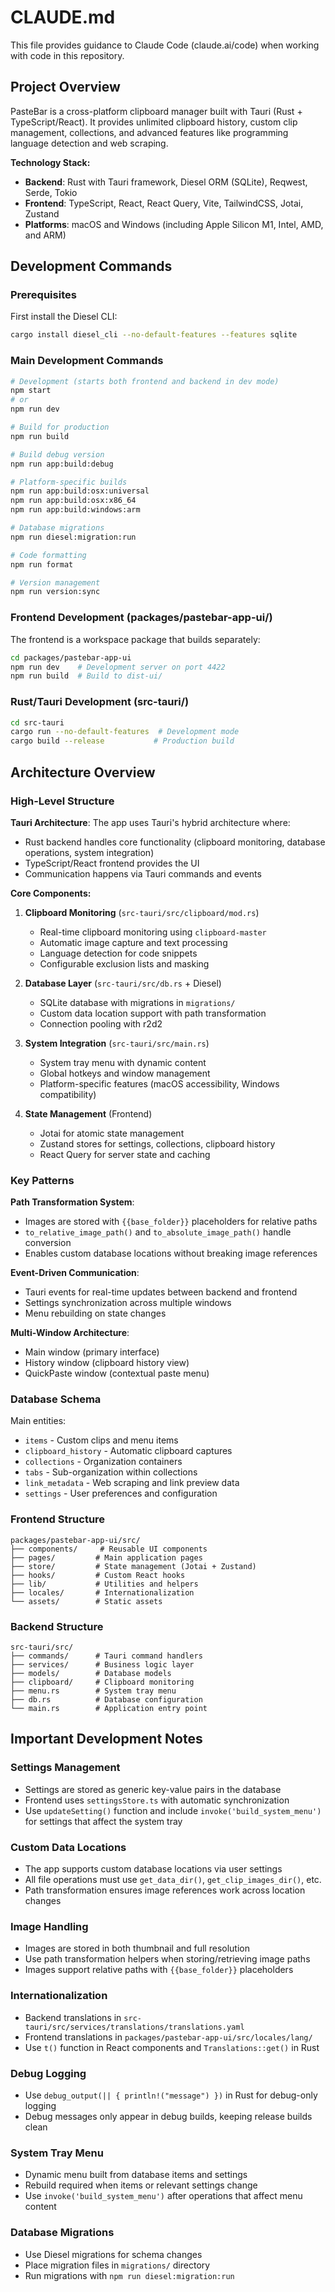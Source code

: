 # CLAUDE.md

This file provides guidance to Claude Code (claude.ai/code) when working with code in this repository.

## Project Overview

PasteBar is a cross-platform clipboard manager built with Tauri (Rust + TypeScript/React). It provides unlimited clipboard history, custom clip management, collections, and advanced features like programming language detection and web scraping.

**Technology Stack:**

- **Backend**: Rust with Tauri framework, Diesel ORM (SQLite), Reqwest, Serde, Tokio
- **Frontend**: TypeScript, React, React Query, Vite, TailwindCSS, Jotai, Zustand
- **Platforms**: macOS and Windows (including Apple Silicon M1, Intel, AMD, and ARM)

## Development Commands

### Prerequisites

First install the Diesel CLI:

```bash
cargo install diesel_cli --no-default-features --features sqlite
```

### Main Development Commands

```bash
# Development (starts both frontend and backend in dev mode)
npm start
# or
npm run dev

# Build for production
npm run build

# Build debug version
npm run app:build:debug

# Platform-specific builds
npm run app:build:osx:universal
npm run app:build:osx:x86_64
npm run app:build:windows:arm

# Database migrations
npm run diesel:migration:run

# Code formatting
npm run format

# Version management
npm run version:sync
```

### Frontend Development (packages/pastebar-app-ui/)

The frontend is a workspace package that builds separately:

```bash
cd packages/pastebar-app-ui
npm run dev    # Development server on port 4422
npm run build  # Build to dist-ui/
```

### Rust/Tauri Development (src-tauri/)

```bash
cd src-tauri
cargo run --no-default-features  # Development mode
cargo build --release           # Production build
```

## Architecture Overview

### High-Level Structure

**Tauri Architecture**: The app uses Tauri's hybrid architecture where:

- Rust backend handles core functionality (clipboard monitoring, database operations, system integration)
- TypeScript/React frontend provides the UI
- Communication happens via Tauri commands and events

**Core Components:**

1. **Clipboard Monitoring** (`src-tauri/src/clipboard/mod.rs`)

   - Real-time clipboard monitoring using `clipboard-master`
   - Automatic image capture and text processing
   - Language detection for code snippets
   - Configurable exclusion lists and masking

2. **Database Layer** (`src-tauri/src/db.rs` + Diesel)

   - SQLite database with migrations in `migrations/`
   - Custom data location support with path transformation
   - Connection pooling with r2d2

3. **System Integration** (`src-tauri/src/main.rs`)

   - System tray menu with dynamic content
   - Global hotkeys and window management
   - Platform-specific features (macOS accessibility, Windows compatibility)

4. **State Management** (Frontend)
   - Jotai for atomic state management
   - Zustand stores for settings, collections, clipboard history
   - React Query for server state and caching

### Key Patterns

**Path Transformation System**:

- Images are stored with `{{base_folder}}` placeholders for relative paths
- `to_relative_image_path()` and `to_absolute_image_path()` handle conversion
- Enables custom database locations without breaking image references

**Event-Driven Communication**:

- Tauri events for real-time updates between backend and frontend
- Settings synchronization across multiple windows
- Menu rebuilding on state changes

**Multi-Window Architecture**:

- Main window (primary interface)
- History window (clipboard history view)
- QuickPaste window (contextual paste menu)

### Database Schema

Main entities:

- `items` - Custom clips and menu items
- `clipboard_history` - Automatic clipboard captures
- `collections` - Organization containers
- `tabs` - Sub-organization within collections
- `link_metadata` - Web scraping and link preview data
- `settings` - User preferences and configuration

### Frontend Structure

```
packages/pastebar-app-ui/src/
├── components/     # Reusable UI components
├── pages/         # Main application pages
├── store/         # State management (Jotai + Zustand)
├── hooks/         # Custom React hooks
├── lib/           # Utilities and helpers
├── locales/       # Internationalization
└── assets/        # Static assets
```

### Backend Structure

```
src-tauri/src/
├── commands/      # Tauri command handlers
├── services/      # Business logic layer
├── models/        # Database models
├── clipboard/     # Clipboard monitoring
├── menu.rs        # System tray menu
├── db.rs          # Database configuration
└── main.rs        # Application entry point
```

## Important Development Notes

### Settings Management

- Settings are stored as generic key-value pairs in the database
- Frontend uses `settingsStore.ts` with automatic synchronization
- Use `updateSetting()` function and include `invoke('build_system_menu')` for settings that affect the system tray

### Custom Data Locations

- The app supports custom database locations via user settings
- All file operations must use `get_data_dir()`, `get_clip_images_dir()`, etc.
- Path transformation ensures image references work across location changes

### Image Handling

- Images are stored in both thumbnail and full resolution
- Use path transformation helpers when storing/retrieving image paths
- Images support relative paths with `{{base_folder}}` placeholders

### Internationalization

- Backend translations in `src-tauri/src/services/translations/translations.yaml`
- Frontend translations in `packages/pastebar-app-ui/src/locales/lang/`
- Use `t()` function in React components and `Translations::get()` in Rust

### Debug Logging

- Use `debug_output(|| { println!("message") })` in Rust for debug-only logging
- Debug messages only appear in debug builds, keeping release builds clean

### System Tray Menu

- Dynamic menu built from database items and settings
- Rebuild required when items or relevant settings change
- Use `invoke('build_system_menu')` after operations that affect menu content

### Database Migrations

- Use Diesel migrations for schema changes
- Place migration files in `migrations/` directory
- Run migrations with `npm run diesel:migration:run`
